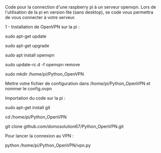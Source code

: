 Code pour la connection d'une raspberry pi à un serveur openvpn. Lors de l'utilisation de la pi en version lite (sans desktop), se code vous permettra de vous connecter à votre serveur.

1 - Installation de OpenVPN sur la pi :

sudo apt-get update

sudo apt-get upgrade

sudo apt install openvpn

sudo update-rc.d -f openvpn remove

sudo mkdir /home/pi/Python_OpenVPN

Mettre votre fichier de configuration dans /home/pi/Python_OpenVPN et nommer le config.ovpn

Importation du code sur la pi :

sudo apt-get install git

cd /home/pi/Python_OpenVPN

git clone github.com/domosolution67/Python_OpenVPN.git

Pour lancer la connexion au VPN :

python /home/pi/Python_OpenVPN/vpn.py
